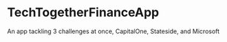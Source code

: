 # TechTogetherFinanceApp
An app tackling 3 challenges at once, CapitalOne, Stateside, and Microsoft

